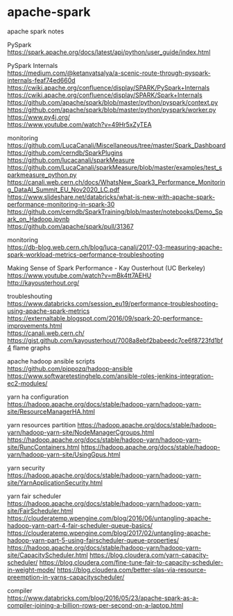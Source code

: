 # apache-spark
apache spark notes <br />

PySpark <br />
https://spark.apache.org/docs/latest/api/python/user_guide/index.html <br />

PySpark Internals <br />
https://medium.com/@ketanvatsalya/a-scenic-route-through-pyspark-internals-feaf74ed660d <br />
https://cwiki.apache.org/confluence/display/SPARK/PySpark+Internals <br />
https://cwiki.apache.org/confluence/display/SPARK/Spark+Internals <br />
https://github.com/apache/spark/blob/master/python/pyspark/context.py <br />
https://github.com/apache/spark/blob/master/python/pyspark/worker.py <br />
https://www.py4j.org/ <br />
https://www.youtube.com/watch?v=49Hr5xZyTEA <br />

monitoring <br />
https://github.com/LucaCanali/Miscellaneous/tree/master/Spark_Dashboard <br />
https://github.com/cerndb/SparkPlugins <br />
https://github.com/lucacanali/sparkMeasure <br />
https://github.com/LucaCanali/sparkMeasure/blob/master/examples/test_sparkmeasure_python.py <br />
https://canali.web.cern.ch/docs/WhatsNew_Spark3_Performance_Monitoring_DataAI_Summit_EU_Nov2020_LC.pdf <br />
https://www.slideshare.net/databricks/what-is-new-with-apache-spark-performance-monitoring-in-spark-30 <br />
https://github.com/cerndb/SparkTraining/blob/master/notebooks/Demo_Spark_on_Hadoop.ipynb <br />
https://github.com/apache/spark/pull/31367 <br />

monitoring <br />
https://db-blog.web.cern.ch/blog/luca-canali/2017-03-measuring-apache-spark-workload-metrics-performance-troubleshooting <br />

Making Sense of Spark Performance - Kay Ousterhout (UC Berkeley) <br />
https://www.youtube.com/watch?v=mBk4tt7AEHU <br />
http://kayousterhout.org/ <br />

troubleshouting <br />
https://www.databricks.com/session_eu19/performance-troubleshooting-using-apache-spark-metrics <br />
https://externaltable.blogspot.com/2016/09/spark-20-performance-improvements.html <br />
https://canali.web.cern.ch/ <br />
https://gist.github.com/kayousterhout/7008a8ebf2babeedc7ce6f8723fd1bf4 flame graphs <br />

apache hadoop ansible scripts<br />
https://github.com/pippozq/hadoop-ansible <br />
https://www.softwaretestinghelp.com/ansible-roles-jenkins-integration-ec2-modules/ <br />

yarn ha configuration<br />
https://hadoop.apache.org/docs/stable/hadoop-yarn/hadoop-yarn-site/ResourceManagerHA.html

yarn resources partition 
https://hadoop.apache.org/docs/stable/hadoop-yarn/hadoop-yarn-site/NodeManagerCgroups.html
https://hadoop.apache.org/docs/stable/hadoop-yarn/hadoop-yarn-site/RuncContainers.html
https://hadoop.apache.org/docs/stable/hadoop-yarn/hadoop-yarn-site/UsingGpus.html

yarn security<br />
https://hadoop.apache.org/docs/stable/hadoop-yarn/hadoop-yarn-site/YarnApplicationSecurity.html

yarn fair scheduler<br />
https://hadoop.apache.org/docs/stable/hadoop-yarn/hadoop-yarn-site/FairScheduler.html
https://clouderatemp.wpengine.com/blog/2016/06/untangling-apache-hadoop-yarn-part-4-fair-scheduler-queue-basics/
https://clouderatemp.wpengine.com/blog/2017/02/untangling-apache-hadoop-yarn-part-5-using-fairscheduler-queue-properties/
https://hadoop.apache.org/docs/stable/hadoop-yarn/hadoop-yarn-site/CapacityScheduler.html
https://blog.cloudera.com/yarn-capacity-scheduler/
https://blog.cloudera.com/fine-tune-fair-to-capacity-scheduler-in-weight-mode/
https://blog.cloudera.com/better-slas-via-resource-preemption-in-yarns-capacityscheduler/

compiler <br />
https://www.databricks.com/blog/2016/05/23/apache-spark-as-a-compiler-joining-a-billion-rows-per-second-on-a-laptop.html <br />




